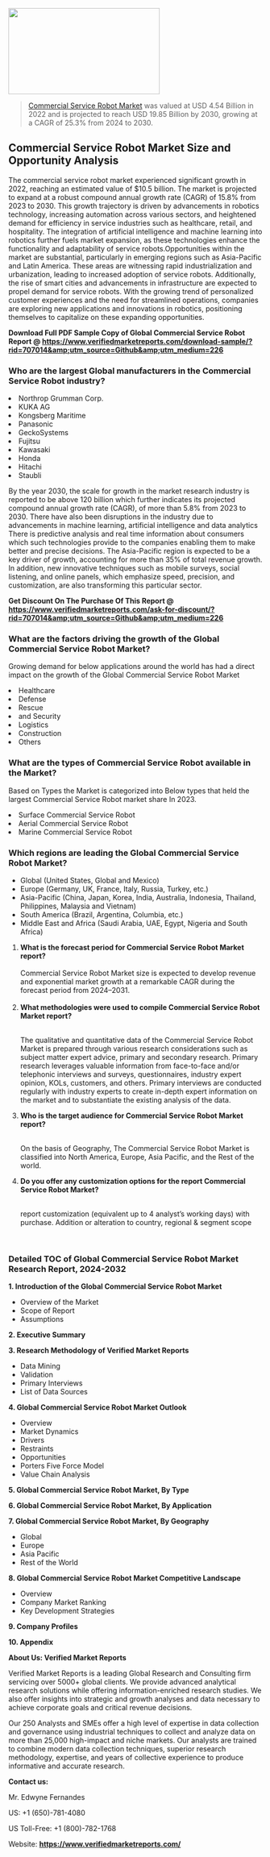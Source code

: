 <img src="https://ffe5etoiles.com/wp-content/uploads/2024/12/MST1-300x171.png" alt="" width="300" height="171" class="alignnone size-medium wp-image-20088" /><blockquote><p><p><a href="https://www.verifiedmarketreports.com/download-sample/?rid=707014&utm_source=Github&utm_medium=226" target="_blank">Commercial Service Robot Market</a> was valued at USD 4.54 Billion in 2022 and is projected to reach USD 19.85 Billion by 2030, growing at a CAGR of 25.3% from 2024 to 2030.</p></blockquote><p><h2>Commercial Service Robot Market Size and Opportunity Analysis</h2>The commercial service robot market experienced significant growth in 2022, reaching an estimated value of $10.5 billion. The market is projected to expand at a robust compound annual growth rate (CAGR) of 15.8% from 2023 to 2030. This growth trajectory is driven by advancements in robotics technology, increasing automation across various sectors, and heightened demand for efficiency in service industries such as healthcare, retail, and hospitality. The integration of artificial intelligence and machine learning into robotics further fuels market expansion, as these technologies enhance the functionality and adaptability of service robots.Opportunities within the market are substantial, particularly in emerging regions such as Asia-Pacific and Latin America. These areas are witnessing rapid industrialization and urbanization, leading to increased adoption of service robots. Additionally, the rise of smart cities and advancements in infrastructure are expected to propel demand for service robots. With the growing trend of personalized customer experiences and the need for streamlined operations, companies are exploring new applications and innovations in robotics, positioning themselves to capitalize on these expanding opportunities.</p><p class=""><strong>Download Full PDF Sample Copy of Global Commercial Service Robot Report @ <a href="https://www.verifiedmarketreports.com/download-sample/?rid=707014&amp;utm_source=Github&amp;utm_medium=226" target="_blank">https://www.verifiedmarketreports.com/download-sample/?rid=707014&amp;utm_source=Github&amp;utm_medium=226</a></strong></p><h3 id="" class="">Who are the largest Global manufacturers in the Commercial Service Robot industry?</h3><p><li>Northrop Grumman Corp.</li><li> KUKA AG</li><li> Kongsberg Maritime</li><li> Panasonic</li><li> GeckoSystems</li><li> Fujitsu</li><li> Kawasaki</li><li> Honda</li><li> Hitachi</li><li> Staubli</li></p><div class=""><div class="" dir="" data-message-author-role="" data-message-id="" data-message-model-slug=""><div class=""><div class=""><div class=""><div class="" dir="" data-message-author-role="" data-message-id="" data-message-model-slug=""><div class=""><div class=""><p>By the year 2030, the scale for growth in the market research industry is reported to be above 120 billion which further indicates its projected compound annual growth rate (CAGR), of more than 5.8% from 2023 to 2030. There have also been disruptions in the industry due to advancements in machine learning, artificial intelligence and data analytics There is predictive analysis and real time information about consumers which such technologies provide to the companies enabling them to make better and precise decisions. The Asia-Pacific region is expected to be a key driver of growth, accounting for more than 35% of total revenue growth. In addition, new innovative techniques such as mobile surveys, social listening, and online panels, which emphasize speed, precision, and customization, are also transforming this particular sector.</p><p><strong>Get Discount On The Purchase Of This Report @&nbsp; <a href="https://www.verifiedmarketreports.com/ask-for-discount/?rid=707014&amp;utm_source=Github&amp;utm_medium=226" target="_blank">https://www.verifiedmarketreports.com/ask-for-discount/?rid=707014&amp;utm_source=Github&amp;utm_medium=226</a></strong></p></div></div></div></div></div></div></div></div><h3 id="" class="">What are the factors driving the growth of the Global Commercial Service Robot Market?</h3><p id="" class="">Growing demand for below applications around the world has had a direct impact on the growth of the Global Commercial Service Robot Market</p><p id="" class=""><li>Healthcare</li><li> Defense</li><li> Rescue</li><li> and Security</li><li> Logistics</li><li> Construction</li><li> Others</li></p><h3 id="" class="">What are the types of Commercial Service Robot available in the Market?</h3><p id="" class="">Based on Types the Market is categorized into Below types that held the largest Commercial Service Robot market share In 2023.</p><p id="" class=""><li>Surface Commercial Service Robot</li><li> Aerial Commercial Service Robot</li><li> Marine Commercial Service Robot</li></p><h3 id="" class="">Which regions are leading the Global Commercial Service Robot Market?</h3><ul><li>Global (United States, Global and Mexico)</li><li>Europe (Germany, UK, France, Italy, Russia, Turkey, etc.)</li><li>Asia-Pacific (China, Japan, Korea, India, Australia, Indonesia, Thailand, Philippines, Malaysia and Vietnam)</li><li>South America (Brazil, Argentina, Columbia, etc.)</li><li>Middle East and Africa (Saudi Arabia, UAE, Egypt, Nigeria and South Africa)</li></ul><p><ol><li><strong>What is the forecast period for Commercial Service Robot Market report?<br /></strong><br /><span data-sheets-root="1" data-sheets-value="{&quot;1&quot;:2,&quot;2&quot;:&quot;XXXX size is expected to develop revenue and exponential market growth at a remarkable CAGR during the forecast period from 2024&ndash;2030.&quot;}" data-sheets-userformat="{&quot;2&quot;:12674,&quot;4&quot;:{&quot;1&quot;:2,&quot;2&quot;:16776960},&quot;10&quot;:2,&quot;11&quot;:0,&quot;15&quot;:&quot;Arial&quot;,&quot;16&quot;:12}">Commercial Service Robot Market size is expected to develop revenue and exponential market growth at a remarkable CAGR during the forecast period from 2024&ndash;2031.</span><br /><br /></li><li><strong>What methodologies were used to compile Commercial Service Robot Market report?<br /><br /></strong><p>The qualitative and quantitative data of the&nbsp;Commercial Service Robot Market is prepared through various research considerations such as subject matter expert advice, primary and secondary research. Primary research leverages valuable information from face-to-face and/or telephonic interviews and surveys, questionnaires, industry expert opinion, KOLs, customers, and others. Primary interviews are conducted regularly with industry experts to create in-depth expert information on the market and to substantiate the existing analysis of the data.&nbsp;</p></li><li><strong>Who is the target audience for Commercial Service Robot Market report?<br /><br /></strong><p>On the basis of Geography, The&nbsp;Commercial Service Robot Market is classified into North America, Europe, Asia Pacific, and the Rest of the world.</p></li><li><strong>Do you offer any customization options for the report Commercial Service Robot Market?<br /><br /></strong><p>report customization (equivalent up to 4 analyst&rsquo;s working days) with purchase. Addition or alteration to country, regional &amp; segment scope</p><p>&nbsp;</p></li></ol></p><h3 id="" class="">Detailed TOC of Global Commercial Service Robot Market Research Report, 2024-2032</h3><p id="" class=""><strong>1. Introduction of the Global Commercial Service Robot Market</strong></p><ul><li>Overview of the Market</li><li>Scope of Report</li><li>Assumptions</li></ul><p id="" class=""><strong>2. Executive Summary</strong></p><p id="" class=""><strong>3. Research Methodology of&nbsp;Verified Market Reports</strong></p><ul><li>Data Mining</li><li>Validation</li><li>Primary Interviews</li><li>List of Data Sources</li></ul><p id="" class=""><strong>4. Global Commercial Service Robot Market Outlook</strong></p><ul><li>Overview</li><li>Market Dynamics</li><li>Drivers</li><li>Restraints</li><li>Opportunities</li><li>Porters Five Force Model</li><li>Value Chain Analysis</li></ul><p id="" class=""><strong>5. Global Commercial Service Robot Market, By&nbsp;Type</strong></p><p id="" class=""><strong>6. Global Commercial Service Robot Market, By Application</strong></p><p id="" class=""><strong>7. Global Commercial Service Robot Market, By Geography</strong></p><ul><li>Global</li><li>Europe</li><li>Asia Pacific</li><li>Rest of the World</li></ul><p id="" class=""><strong>8. Global Commercial Service Robot Market Competitive Landscape</strong></p><ul><li>Overview</li><li>Company Market Ranking</li><li>Key Development Strategies</li></ul><p id="" class=""><strong>9. Company Profiles</strong></p><p id="" class=""><strong>10. Appendix</strong></p><p id="" class=""><strong>About Us: Verified Market Reports</strong></p><p id="" class="">Verified Market Reports is a leading Global Research and Consulting firm servicing over 5000+ global clients. We provide advanced analytical research solutions while offering information-enriched research studies. We also offer insights into strategic and growth analyses and data necessary to achieve corporate goals and critical revenue decisions.</p><p id="" class="">Our 250 Analysts and SMEs offer a high level of expertise in data collection and governance using industrial techniques to collect and analyze data on more than 25,000 high-impact and niche markets. Our analysts are trained to combine modern data collection techniques, superior research methodology, expertise, and years of collective experience to produce informative and accurate research.</p><p id="" class=""><strong>Contact us:</strong></p><p id="" class="">Mr. Edwyne Fernandes</p><p id="" class="">US: +1 (650)-781-4080</p><p id="" class="">US Toll-Free: +1 (800)-782-1768</p><p id="" class="">Website: <a target="" data-test-app-aware-link=""><strong>https://www.verifiedmarketreports.com/</strong></a></p>
